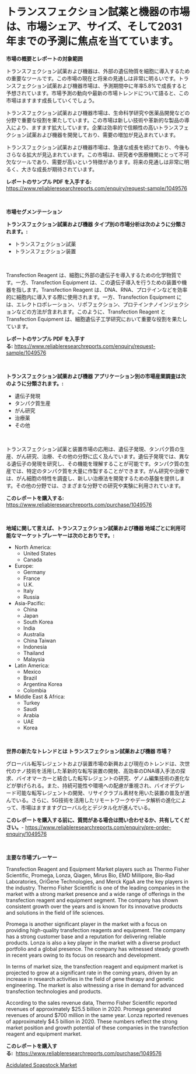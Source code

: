 <p><h1>トランスフェクション試薬と機器の市場は、市場シェア、サイズ、そして2031年までの予測に焦点を当てています。</h1></p><p><strong>市場の概要とレポートの対象範囲</strong></p>
<p><p>トランスフェクション試薬および機器は、外部の遺伝物質を細胞に導入するための重要なツールです。この市場の現在と将来の見通しは非常に明るいです。トランスフェクション試薬および機器市場は、予測期間中に年率5.8%で成長すると予想されています。市場予測の動向や最新の市場トレンドについて語ると、この市場はますます成長していくでしょう。</p><p>トランスフェクション試薬および機器市場は、生命科学研究や医薬品開発などの分野で重要な役割を果たしています。この市場は新しい技術や革新的な製品の導入により、ますます拡大しています。企業は効率的で信頼性の高いトランスフェクション試薬および機器を開発しており、需要の増加が見込まれています。</p><p>トランスフェクション試薬および機器市場は、急速な成長を続けており、今後もさらなる拡大が見込まれています。この市場は、研究者や医療機関にとって不可欠なツールであり、需要が高いという特徴があります。将来の見通しは非常に明るく、大きな成長が期待されています。</p></p>
<p><strong>レポートのサンプル PDF を入手する:</strong> <a href="https://www.reliableresearchreports.com/enquiry/request-sample/1049576">https://www.reliableresearchreports.com/enquiry/request-sample/1049576</a></p>
<p>&nbsp;</p>
<p><strong>市場セグメンテーション</strong></p>
<p><strong>トランスフェクション試薬および機器 タイプ別の市場分析は次のように分類されます。:</strong></p>
<p><ul><li>トランスフェクション試薬</li><li>トランスフェクション装置</li></ul></p>
<p>&nbsp;</p>
<p><p>Transfection Reagent は、細胞に外部の遺伝子を導入するための化学物質です。一方、Transfection Equipment は、この遺伝子導入を行うための装置や機器を指します。Transfection Reagent は、DNA、RNA、プロテインなどを効率的に細胞内に導入する際に使用されます。一方、Transfection Equipment には、エレクトロポレーション、リポフェクション、プロテインナノインジェクションなどの方法が含まれます。このように、Transfection Reagent とTransfection Equipment は、細胞遺伝子工学研究において重要な役割を果たしています。</p></p>
<p><strong>レポートのサンプル PDF を入手する:</strong>&nbsp;<a href="https://www.reliableresearchreports.com/enquiry/request-sample/1049576">https://www.reliableresearchreports.com/enquiry/request-sample/1049576</a></p>
<p>&nbsp;</p>
<p><strong> トランスフェクション試薬および機器 アプリケーション別の市場産業調査は次のように分類されます。:</strong></p>
<p><ul><li>遺伝子発現</li><li>タンパク質生産</li><li>がん研究</li><li>治療薬</li><li>その他</li></ul></p>
<p>&nbsp;</p>
<p><p>トランスフェクション試薬と装置市場の応用は、遺伝子発現、タンパク質の生産、がん研究、治療、その他の分野に広く及んでいます。遺伝子発現では、異なる遺伝子の発現を研究し、その機能を理解することが可能です。タンパク質の生産では、特定のタンパク質を大量に作製することができます。がん研究や治療では、がん細胞の特性を調査し、新しい治療法を開発するための基盤を提供します。その他の分野では、さまざまな分野での研究や実験に利用されています。</p></p>
<p><strong>このレポートを購入する:</strong>&nbsp; <a href="https://www.reliableresearchreports.com/purchase/1049576">https://www.reliableresearchreports.com/purchase/1049576</a></p>
<p>&nbsp;</p>
<p><strong>地域に関して言えば、トランスフェクション試薬および機器 地域ごとに利用可能なマーケットプレーヤーは次のとおりです。:</strong></p>
<p><ul>
    <li>
        North America:
        <ul>
            <li>United States</li>
            <li>Canada</li>
        </ul>
    </li>
    <li>
        Europe:
        <ul>
            <li>Germany</li>
            <li>France</li>
            <li>U.K.</li>
            <li>Italy</li>
            <li>Russia</li>
        </ul>
    </li>
    <li>
        Asia-Pacific:
        <ul>
            <li>China</li>
            <li>Japan</li>
            <li>South Korea</li>
            <li>India</li>
            <li>Australia</li>
            <li>China Taiwan</li>
            <li>Indonesia</li>
            <li>Thailand</li>
            <li>Malaysia</li>
        </ul>
    </li>
    <li>
        Latin America:
        <ul>
            <li>Mexico</li>
            <li>Brazil</li>
            <li>Argentina Korea</li>
            <li>Colombia</li>
        </ul>
    </li>
    <li>
        Middle East & Africa:
        <ul>
            <li>Turkey</li>
            <li>Saudi</li>
            <li>Arabia</li>
            <li>UAE</li>
            <li>Korea</li>
        </ul>
    </li>
    </ul></p>
<p>&nbsp;</p>
<p><strong>世界の新たなトレンドとは トランスフェクション試薬および機器 市場？</strong></p>
<p><p>グローバル転写レジェントおよび装置市場の新興および現在のトレンドは、次世代のナノ技術を活用した革新的な転写装置の開発、高効率のDNA導入手法の探求、バイオマーカーと結合した転写レジェントの研究、ゲノム編集技術の進化などが挙げられる。また、持続可能性や環境への配慮が重視され、バイオデグレード可能な転写レジェントの開発、リサイクラブル素材を用いた装置の普及が進んでいる。さらに、5G技術を活用したリモートワークやデータ解析の進化によって、市場はますますグローバル化とデジタル化が進んでいる。</p></p>
<p><strong>このレポートを購入する前に、質問がある場合は問い合わせるか、共有してください。</strong>- <a href="https://www.reliableresearchreports.com/enquiry/pre-order-enquiry/1049576">https://www.reliableresearchreports.com/enquiry/pre-order-enquiry/1049576</a></p>
<p>&nbsp;</p>
<p><strong>主要な市場プレーヤー</strong></p>
<p><p>Transfection Reagent and Equipment Market players such as Thermo Fisher Scientific, Promega, Lonza, Qiagen, Mirus Bio, EMD Millipore, Bio-Rad Laboratories, OriGene Technologies, and Merck KgaA are the key players in the industry. Thermo Fisher Scientific is one of the leading companies in the market with a strong market presence and a wide range of offerings in the transfection reagent and equipment segment. The company has shown consistent growth over the years and is known for its innovative products and solutions in the field of life sciences.</p><p>Promega is another significant player in the market with a focus on providing high-quality transfection reagents and equipment. The company has a strong customer base and a reputation for delivering reliable products. Lonza is also a key player in the market with a diverse product portfolio and a global presence. The company has witnessed steady growth in recent years owing to its focus on research and development.</p><p>In terms of market size, the transfection reagent and equipment market is projected to grow at a significant rate in the coming years, driven by an increase in research activities in the field of gene therapy and genetic engineering. The market is also witnessing a rise in demand for advanced transfection technologies and products.</p><p>According to the sales revenue data, Thermo Fisher Scientific reported revenues of approximately $25.5 billion in 2020. Promega generated revenues of around $700 million in the same year. Lonza reported revenues of approximately $4.5 billion in 2020. These numbers reflect the strong market position and growth potential of these companies in the transfection reagent and equipment market.</p></p>
<p><strong>このレポートを購入する:</strong>&nbsp;&nbsp;<a href="https://www.reliableresearchreports.com/purchase/1049576">https://www.reliableresearchreports.com/purchase/1049576</a></p>
<p><p><a href="https://glittery-fuchsia-86a.notion.site/Acidulated-Soapstock-Market-Research-Report-Provides-thorough-Industry-Overview-which-offers-an-In--3a4fd9c652a2460a84351e5eb7329a92">Acidulated Soapstock Market</a></p></p>